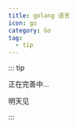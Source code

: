 ```yaml
---
title: golang 语言
icon: go
category: Go
tag:
  - tip
---
```


::: tip

正在完善中...

明天见

:::

<!-- more -->
